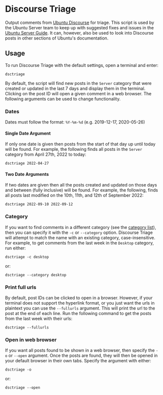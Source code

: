 # Discourse Triage
Output comments from [Ubuntu Discourse](https://discourse.ubuntu.com) for triage. This script is used by the Ubuntu
Server team to keep up with suggested fixes and issues in the [Ubuntu Server Guide](https://ubuntu.com/server/docs). It
can, however, also be used to look into Discourse posts in other sections of Ubuntu's documentation.

## Usage
To run Discourse Triage with the default settings, open a terminal and enter:

    dsctriage

By default, the script will find new posts in the `Server` category that were created or updated in the last 7 days and 
display them in the terminal. Clicking on the post ID will open a given comment in a web browser. The following
arguments can be used to change functionality.

### Dates
Dates must follow the format: `%Y-%m-%d` (e.g. 2019-12-17, 2020-05-26)

#### Single Date Argument
If only one date is given then posts from the start of that day up until today will be found. 
For example, the following finds all posts in the `Server` category from April 27th, 2022 to today:

    dsctriage 2022-04-27

#### Two Date Arguments
If two dates are given then all the posts created and updated on those days and between (fully inclusive) will be found. 
For example, the following, finds all posts last modified on the 10th, 11th, and 12th of September 2022:

    dsctriage 2022-09-10 2022-09-12

### Category
If you want to find comments in a different category (see the [category list](https://discourse.ubuntu.com/categories)),
then you can specify it with the `-c` or `--category` option. Discourse Triage will attempt to match the name with an
existing category, case-insensitive. For example, to get comments from the last week in the `Desktop` category, run
either:

    dsctriage -c desktop

or:

    dsctriage --category desktop

### Print full urls
By default, post IDs can be clicked to open in a browser. However, if your terminal does not support the hyperlink
format, or you just want the urls in plaintext you can use the `--fullurls` argument. This will print the url to the
post at the end of each line. Run the following command to get the posts from the last week with their urls:

    dsctriage --fullurls

### Open in web browser
If you want all posts found to be shown in a web browser, then specify the `-o` or `--open` argument. Once the posts are
found, they will then be opened in your default browser in their own tabs. Specify the argument with either:
    
    dsctriage -o

or:
    
    dsctriage --open
